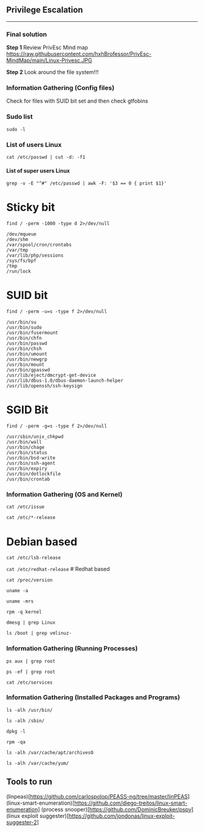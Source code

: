 
## Privilege Escalation
---------------------------------------------
### Final solution

**Step 1** Review PrivEsc Mind map
https://raw.githubusercontent.com/hxhBrofessor/PrivEsc-MindMap/main/Linux-Privesc.JPG

**Step 2** Look around the file system!!! 

### Information Gathering (Config files)

Check for files with SUID bit set and then check gtfobins

### Sudo list
`sudo -l`

### List of users​ Linux 
`cat /etc/passwd | cut -d: -f1`    

#### List of super users Linux 
`grep -v -E "^#" /etc/passwd | awk -F: '$3 == 0 { print $1}'`        

# Sticky bit
`find / -perm -1000 -type d 2>/dev/null`   

```
/dev/mqueue
/dev/shm
/var/spool/cron/crontabs
/var/tmp
/var/lib/php/sessions
/sys/fs/bpf
/tmp
/run/lock
``` 

# SUID bit 
`find / -perm -u=s -type f 2>/dev/null` 

```
/usr/bin/su
/usr/bin/sudo
/usr/bin/fusermount
/usr/bin/chfn
/usr/bin/passwd
/usr/bin/chsh
/usr/bin/umount
/usr/bin/newgrp
/usr/bin/mount
/usr/bin/gpasswd
/usr/lib/eject/dmcrypt-get-device
/usr/lib/dbus-1.0/dbus-daemon-launch-helper
/usr/lib/openssh/ssh-keysign
``` 

# SGID Bit 
`find / -perm -g=s -type f 2>/dev/null` 

```
/usr/sbin/unix_chkpwd
/usr/bin/wall
/usr/bin/chage
/usr/bin/status
/usr/bin/bsd-write
/usr/bin/ssh-agent
/usr/bin/expiry
/usr/bin/dotlockfile
/usr/bin/crontab
``` 

### Information Gathering (OS and Kernel)

`cat /etc/issue`

`cat /etc/*-release`

# Debian based
`cat /etc/lsb-release`

`cat /etc/redhat-release`   # Redhat based

`cat /proc/version`

`uname -a`

`uname -mrs`

`rpm -q kernel`

`dmesg | grep Linux`

`ls /boot | grep vmlinuz-`

### Information Gathering (Running Processes)

`ps aux | grep root`

`ps -ef | grep root`

`cat /etc/services `

### Information Gathering (Installed Packages and Programs)

`ls -alh /usr/bin/`

`ls -alh /sbin/`

`dpkg -l`

`rpm -qa`

`ls -alh /var/cache/apt/archivesO`

`ls -alh /var/cache/yum/`

## Tools to run
(linpeas)[https://github.com/carlospolop/PEASS-ng/tree/master/linPEAS]
(linux-smart-enumeration)[https://github.com/diego-treitos/linux-smart-enumeration] 
(process snooper)[https://github.com/DominicBreuker/pspy] 
(linux exploit suggester)[https://github.com/jondonas/linux-exploit-suggester-2]
